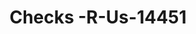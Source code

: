 ---
f_zip-code: 83221
f_state-code: ID
title: Checks -R-Us-14451
f_phone: 208-785-1458
f_city-only: Blackfoot
f_address: Riverside Plaza Blackfoot
f_location-unique-id: '14451'
slug: checks--r-us-14451
updated-on: '2024-05-30T13:46:58.046Z'
created-on: '2024-05-30T13:36:59.803Z'
published-on: '2024-05-30T13:54:32.469Z'
f_city-state: cms/city/blackfoot-id.md
f_company: cms/company/checks--r-us.md
f_state: cms/state/idaho.md
layout: '[payday-loan].html'
tags: payday-loan
---